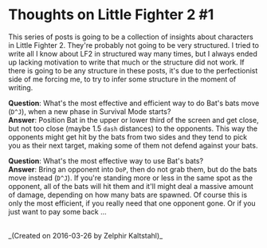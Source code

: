 # Thoughts on Little Fighter 2 \#1

This series of posts is going to be a collection of insights about characters in Little Fighter 2. They're probably not going to be very structured. I tried to write all I know about LF2 in structured way many times, but I always ended up lacking motivation to write that much or the structure did not work. If there is going to be any structure in these posts, it's due to the perfectionist side of me forcing me, to try to infer some structure in the moment of writing.

**Question**: What's the most effective and efficient way to do Bat's bats move (`D^J`), when a new phase in Survival Mode starts?<br>
**Answer**: Position ﻿Bat﻿ in the upper or lower third of the screen and get close, but not too close (maybe 1.5 `dash` distances) to the opponents. This way the opponents might get hit by the bats from two sides and they tend to pick you as their next target, making some of them not defend against your bats.

**Question**: What's the most effective way to use Bat's bats?<br>
**Answer**: Bring an opponent into `DoP`, then do not grab them, but do the bats move instead (`D^J`). If you're standing more or less in the same spot as the opponent, all of the bats will hit them and it'll might deal a massive amount of damage, depending on how many bats are spawned. Of course this is only the most efficient, if you really need that one opponent gone. Or if you just want to pay some back ...

<br>
_(Created on 2016-03-26 by Zelphir Kaltstahl)_